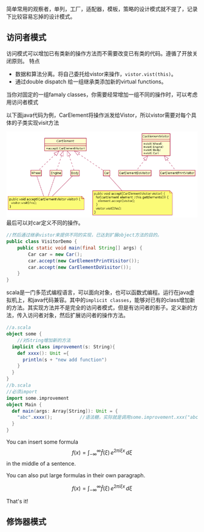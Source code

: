简单常用的观察者，单列，工厂，适配器，模板，策略的设计模式就不提了，记录下比较容易忘掉的设计模式。

## 访问者模式

访问模式可以增加已有类新的操作方法而不需要改变已有类的代码。遵循了开放关闭原则。
特点

- 数据和算法分离。将自己委托给vistor来操作，`vistor.vist(this)`。
- 通过double dispatch 给一组继承类添加新的virtual functions。

当你对固定的一组famaly classes，你需要经常增加一组不同的操作时，可以考虑用访问者模式

以下面java代码为例，CarElement将操作派发给Vistor，所以vistor需要对每个具体的子类实现visit方法

![1](/assets/dp1.png)
最后可以对car定义不同的操作。
```java
//然后通过继承vistor来提供不同的实现，已达到扩展object方法的目的。
public class VisitorDemo {
    public static void main(final String[] args) {
        Car car = new Car();
        car.accept(new CarElementPrintVisitor());
        car.accept(new CarElementDoVisitor());
    }
}
```

scala是一门多范式编程语言，可以面向对象，也可以函数式编程。运行在java虚拟机上，和java代码兼容。其中的`implicit classes`，能够对已有的class增加新的方法。其实现方法并不是完全的访问者模式，但是有访问者的影子。定义新的方法，传入访问者对象，然后扩展访问者的操作方法。

```scala
//a.scala
object some {
    //对String增加新的方法
  implicit class improvement(s: String){
    def xxxx(): Unit ={
      println(s + "new add function")
    }
  }
}
//b.scala
//必须import
import some.improvement
object Main {
  def main(args: Array[String]): Unit = {
    "abc".xxxx();          //语法糖，实际就是调用some.improvement.xxx("abc")
  }
}
```

You can insert some formula $$f(x) = \int_{-\infty}^\infty \hat f(\xi)\,e^{2 \pi i \xi x} \,d\xi$$ in the middle of a sentence.

You can also put large formulas in their own paragraph.

$$f(x) = \int_{-\infty}^\infty \hat f(\xi)\,e^{2 \pi i \xi x} \,d\xi$$

That's it!


## 修饰器模式
